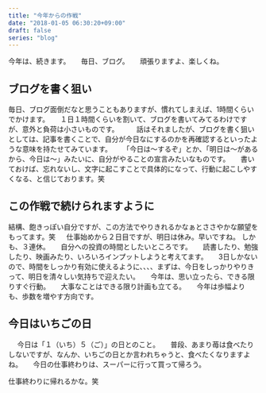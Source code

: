 ```yaml
---
title: "今年からの作戦"
date: "2018-01-05 06:30:20+09:00"
draft: false
series: "blog"
---
```

今年は、続きます。
　
毎日、ブログ。
　
頑張りますよ、楽しくね。
　
<h2>ブログを書く狙い</h2>

毎日、ブログ面倒だなと思うこともありますが、慣れてしまえば、1時間くらいでかけます。
　
１日１時間くらいを割いて、ブログを書いてみてるわけですが、意外と負荷は小さいものです。
　　
話はそれましたが、ブログを書く狙いとしては、記事を書くことで、自分が今日なにするのかを再確認するといったような意味を持たせてみています。
　
「今日は〜するぞ」とか、「明日は〜があるから、今日は〜」みたいに、自分がやることの宣言みたいなものです。
　
書いておけば、忘れないし、文字に起こすことで具体的になって、行動に起こしやすくなる、と信じております。笑
　
<h2>この作戦で続けられますように</h2>

結構、飽きっぽい自分ですが、この方法でやりきれるかなぁとささやかな願望をもってます。笑
　
仕事始めから２日目ですが、明日は休み。早いですね。
しかも、３連休。
　
自分への投資の時間としたいところです。
　
読書したり、勉強したり、映画みたり、いろいろインプットしようと考えてます。
　
3日しかないので、時間をしっかり有効に使えるように、、、、まずは、今日をしっかりやりきって、明日を清々しい気持ちで迎えたい。
　
今年は、思い立ったら、できる限りすぐ行動。
　
大事なことはできる限り計画も立てる。 
　
今年は歩幅よりも、歩数を増やす方向です。
　
<h2>今日はいちごの日</h2>
　
今日は「１（いち）５（ご）」の日とのこと。
　
普段、あまり苺は食べたりしないですが、なんか、いちごの日とか言われちゃうと、食べたくなりますよね。
　
今日の仕事終わりは、スーパーに行って買って帰ろう。
 
仕事終わりに帰れるかな。笑